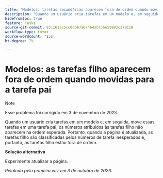 ```yaml
---
title: "Modelos: tarefas secundárias aparecem fora de ordem quando movidas para a tarefa principal"
description: "Quando um usuário cria tarefas em um modelo e, em seguida, move essas tarefas em uma tarefa pai, os números atribuídos às tarefas filho não aparecem na ordem esperada. Portanto, quando a página é atualizada, as tarefas filho são classificadas pelos números de tarefa inesperados e, portanto, as tarefas filho estão fora de ordem."
hidefromtoc: true
feature: Tasks
source-git-commit: 83c161ac5cc06b67a67464ab75be50903c379118
workflow-type: tm+mt
source-wordcount: '151'
ht-degree: 7%

---
```



# Modelos: as tarefas filho aparecem fora de ordem quando movidas para a tarefa pai

>[!NOTE]
>
>Esse problema foi corrigido em 3 de novembro de 2023.

Quando um usuário cria tarefas em um modelo e, em seguida, move essas tarefas em uma tarefa pai, os números atribuídos às tarefas filho não aparecem na ordem esperada. Portanto, quando a página é atualizada, as tarefas filho são classificadas pelos números de tarefa inesperados e, portanto, as tarefas filho estão fora de ordem.

**Solução alternativa**

Experimente atualizar a página.

_Relatado pela primeira vez em 3 de outubro de 2023._
